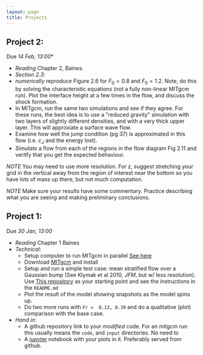 ```yaml
---
layout: page
title: Projects
---
```


## Project 2:

Due *14 Feb, 13:00**

   - *Reading* Chapter 2, Baines.
   - *Section 2.3*:
   - *numerically* reproduce Figure 2.6 for $F_0 = 0.8$ and $F_0 = 1.2$.  Note, do this by solving the characteristic equations (not a fully non-linear MITgcm run).  Plot the interface height at a few times in the flow, and discuss the shock formation.
   - In MITgcm, run the same two simulations and see if they agree.  For these runs, the best idea is to use a "reduced gravity" simulation with two layers of slightly different densities, and with a very thick upper layer. This will approxiate a surface wave flow.
   - Examine how well the jump condition (pg 37) is approximated in    this flow (i.e. $c_J$ and the energy lost).
   - *Simulate* a flow from each of the regions in the flow diagram    Fig 2.11 and veritfy that you get the expected behaviour.

*NOTE* You may need to use more resolution.  For z, suggest stretching your grid in the vertical away from the region of interest near the bottom so you have lots of mass up there, but not much computation.

*NOTE* Make sure your results have some commentary. Practice describing what you are seeing and making preliminary conclusions.


   




## Project 1:

Due *30 Jan, 13:00*

   - *Reading* Chapter 1 Baines
   - *Technical*:  
      - Setup computer to run MITgcm in parallel [See here](https://jklymak.github.io/MITgcmExampleSteadyGauss/install.html)
      - Download [MITgcm](http://mitgcm.org) and install
      - Setup and run a simple test case: mean stratified flow over a Gaussian bump (See Klymak et al 2010, *JFM*, but w/ less resolution).  Use [This repository](https://github.com/jklymak/MITgcmExampleSteadyGauss) as your starting point and see the instructions in the `README.md`
      - Plot the result of the model showing snapshots as the model spins up.
      - Do two more runs with `Fr =  0.13, 0.39` and do a qualitative (plot) comparison with the base case.  
   - *Hand in*:
      - A github repository link to your *modified* code.  For an mitgcm run this usually means the `code`, and `input` directories.  No need to
      - A [jupyter](http://jupyter.org) notebook with your plots in it.  Preferably served from github.

